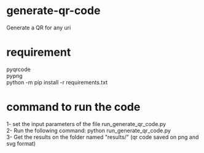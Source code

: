 # generate-qr-code
Generate a QR for any uri

# requirement 
pyqrcode<br/>
pypng<br/>
python -m pip install -r requirements.txt
# command to run the code
1- set the input parameters of the file run_generate_qr_code.py<br/>
2- Run the following command: python run_generate_qr_code.py<br/>
3- Get the results on the folder named "results/" (qr code saved on png and svg format)


